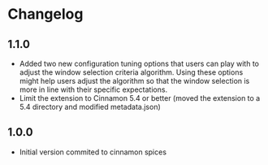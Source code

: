 # Changelog

## 1.1.0

* Added two new configuration tuning options that users can play with to adjust the window selection criteria algorithm. Using these options might help users adjust the algorithm so that the window selection is more in line with their specific expectations.
* Limit the extension to Cinnamon 5.4 or better (moved the extension to a 5.4 directory and modified metadata.json)

## 1.0.0

* Initial version commited to cinnamon spices
